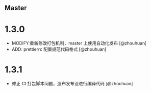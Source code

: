 <!--

// Please add your own contribution below inside the Master section, no need to
// set a version number, that happens during a deploy. Thanks!
//
// These docs are aimed at users rather than danger developers, so please limit technical
// terminology in here.

// Note: if this is your first PR, you'll need to add your URL to the footnotes
//       see the bottom of this file. The list there is sorted, try to follow that.

-->

## Master

<!-- Your comment below this -->

# 1.3.0

- MODIFY:重新修改打包机制，master 上使用自动化发布 [@zhouhuan]
- ADD: prettierrc 配置规范代码格式 [@zhouhuan]

# 1.3.1

- 修正 CI 打包脚本问题，造布发布没进行编译代码 [@zhouhuan]
